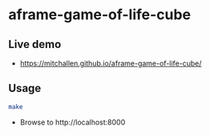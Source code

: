 aframe-game-of-life-cube
==

## Live demo

* https://mitchallen.github.io/aframe-game-of-life-cube/

## Usage

```sh
make
```

* Browse to http://localhost:8000


